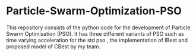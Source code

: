 # Particle-Swarm-Optimization-PSO

This repository consists of the python code for the development of Particle Swarm Optimisation (PSO). It has three different variants of PSO such as time varying acceleration for the std pso , the implementation of IBest and proposed model of CBest by my team.
